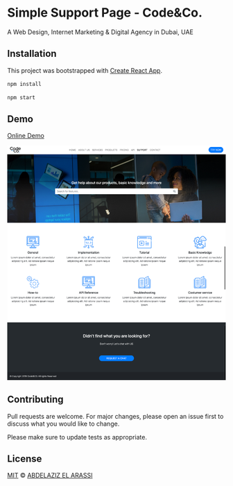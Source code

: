 # Simple Support Page - Code&Co.

A Web Design, Internet Marketing & Digital Agency in Dubai, UAE

## Installation

This project was bootstrapped with [Create React App](https://github.com/facebook/create-react-app).

```bash
npm install
```

```bash
npm start
```

## Demo

[Online Demo](https://aelarassi.github.io/Code-Co/)

![](ScreenShot.png)

## Contributing

Pull requests are welcome. For major changes, please open an issue first to discuss what you would like to change.

Please make sure to update tests as appropriate.

## License

[MIT](https://choosealicense.com/licenses/mit/) © [ABDELAZIZ EL ARASSI](https://www.linkedin.com/in/aelarassi/)
